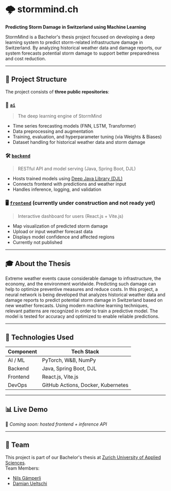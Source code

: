 # 🌩️ stormmind.ch

**Predicting Storm Damage in Switzerland using Machine Learning**

StormMind is a Bachelor's thesis project focused on developing a deep learning system to predict storm-related infrastructure damage in Switzerland. By analyzing historical weather data and damage reports, our system forecasts potential storm damage to support better preparedness and cost reduction.

---

## 📁 Project Structure

The project consists of **three public repositories**:

### 🧠 [`ai`](https://github.com/stormmind-ch/ai)
> The deep learning engine of StormMind

- Time series forecasting models (FNN, LSTM, Transformer)
- Data preprocessing and augmentation
- Training, evaluation, and hyperparameter tuning (via Weights & Biases)
- Dataset handling for historical weather data and storm damage

### 🛠️ [`backend`](https://github.com/stormmind-ch/backend)
> RESTful API and model serving (Java, Spring Boot, DJL)

- Hosts trained models using [Deep Java Library (DJL)](https://djl.ai/)
- Connects frontend with predictions and weather input
- Handles inference, logging, and validation

### 🖥️ [`frontend`](https://github.com/stormmind-ch/frontend) (currently under construction and not ready yet)
> Interactive dashboard for users (React.js + Vite.js)

- Map visualization of predicted storm damage
- Upload or input weather forecast data
- Displays model confidence and affected regions
- Currently not published

---

## 🎓 About the Thesis
Extreme weather events cause considerable damage to infrastructure, the economy, and the environment worldwide. Predicting such damage can help to optimize preventive measures and reduce costs. In this project, a neural network is being developed that analyzes historical weather data and damage reports to predict potential storm damage in Switzerland based on new weather forecasts. Using modern machine learning techniques, relevant patterns are recognized in order to train a predictive model. The model is tested for accuracy and optimized to enable reliable predictions.

---

## 🚀 Technologies Used

| Component   | Tech Stack                        |
|------------|-----------------------------------|
| AI / ML     | PyTorch, W&B, NumPy               |
| Backend     | Java, Spring Boot, DJL            |
| Frontend    | React.js, Vite.js                 |
| DevOps      | GitHub Actions, Docker, Kubernetes|

---

## 📊 Live Demo

🚧 *Coming soon: hosted frontend + inference API*

---

## 🤝 Team

This project is part of our Bachelor's thesis at [Zurich University of Applied Sciences](https://www.zhaw.ch/de/engineering).  
Team Members: 
- [Nils Gämperli](https://github.com/Nelson0101?tab=overview&from=2025-05-01&to=2025-05-11)
- [Damian Ueltschi](https://github.com/duke-j)




